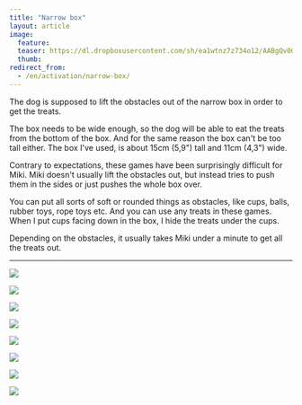 ```yaml
---
title: "Narrow box"
layout: article
image:
  feature:
  teaser: https://dl.dropboxusercontent.com/sh/ea1wtnz7z734o12/AABgQv0GNOtt4GZ5oZbmM_ewa/aktivointi/kapea-laatikko/DSC57694-245px.jpg
  thumb:
redirect_from:
  - /en/activation/narrow-box/
---
```


The dog is supposed to lift the obstacles out of the narrow box in order to get the treats.

The box needs to be wide enough, so the dog will be able to eat the treats from the bottom of the box. And for the same reason the box can't be too tall either. The box I've used, is about 15cm (5,9") tall and 11cm (4,3") wide.

Contrary to expectations, these games have been surprisingly difficult for Miki. Miki doesn't usually lift the obstacles out, but instead tries to push them in the sides or just pushes the whole box over.

You can put all sorts of soft or rounded things as obstacles, like cups, balls, rubber toys, rope toys etc. And you can use any treats in these games. When I put cups facing down in the box, I hide the treats under the cups.

Depending on the obstacles, it usually takes Miki under a minute to get all the treats out.

---

[![](https://dl.dropboxusercontent.com/sh/ea1wtnz7z734o12/AACDvoDXCq00LIgOU00gwfroa/aktivointi/kapea-laatikko/DSC57719-800px.jpg)](https://dl.dropboxusercontent.com/sh/ea1wtnz7z734o12/AADrkw1ojmRa6n8E058zll03a/aktivointi/kapea-laatikko/DSC57719.jpg)

[![](https://dl.dropboxusercontent.com/sh/ea1wtnz7z734o12/AACyvu23Jsht7nLn9RtM2ihXa/aktivointi/kapea-laatikko/DSC57721-800px.jpg)](https://dl.dropboxusercontent.com/sh/ea1wtnz7z734o12/AADF3My5g5HH48BPmBipWyIea/aktivointi/kapea-laatikko/DSC57721.jpg)

[![](https://dl.dropboxusercontent.com/sh/ea1wtnz7z734o12/AAAZ_FANkc2KeVydODA0Wu78a/aktivointi/kapea-laatikko/DSC57729-800px.jpg)](https://dl.dropboxusercontent.com/sh/ea1wtnz7z734o12/AAC_ekaaIvWnOVd4TuRSPuota/aktivointi/kapea-laatikko/DSC57729.jpg)

[![](https://dl.dropboxusercontent.com/sh/ea1wtnz7z734o12/AADKqz_lJEy_nnY7ULYyNl9Da/aktivointi/kapea-laatikko/DSC57694-800px.jpg)](https://dl.dropboxusercontent.com/sh/ea1wtnz7z734o12/AABzFaKrfNCGk80hBm7v62dYa/aktivointi/kapea-laatikko/DSC57694.jpg)

[![](https://dl.dropboxusercontent.com/sh/ea1wtnz7z734o12/AADDIjOIKVbwTDgBGys8gYTta/aktivointi/kapea-laatikko/DSC57713-800px.jpg)](https://dl.dropboxusercontent.com/sh/ea1wtnz7z734o12/AACufprWkG1i7zySJoXJjx1_a/aktivointi/kapea-laatikko/DSC57713.jpg)

[![](https://dl.dropboxusercontent.com/sh/ea1wtnz7z734o12/AAC1tzOYj61j2SnGLv5Tf4IAa/aktivointi/kapea-laatikko/DSC57734-800px.jpg)](https://dl.dropboxusercontent.com/sh/ea1wtnz7z734o12/AAA_cKDCHMBy0UpPvvBFQ5y3a/aktivointi/kapea-laatikko/DSC57734.jpg)

[![](https://dl.dropboxusercontent.com/sh/ea1wtnz7z734o12/AAAybhPQM4IuBM0YFn1TtO20a/aktivointi/kapea-laatikko/DSC57698-800px.jpg)](https://dl.dropboxusercontent.com/sh/ea1wtnz7z734o12/AAAW5uKMmuF7gJ_Z4s3f7eULa/aktivointi/kapea-laatikko/DSC57698.jpg)

[![](https://dl.dropboxusercontent.com/sh/ea1wtnz7z734o12/AAAHcnLD4jD5oFt0hT48shFpa/aktivointi/kapea-laatikko/Image1-800px.jpg)](https://dl.dropboxusercontent.com/sh/ea1wtnz7z734o12/AADG2eOeABkKyTh5eT_HqUPva/aktivointi/kapea-laatikko/Image1.jpg)
